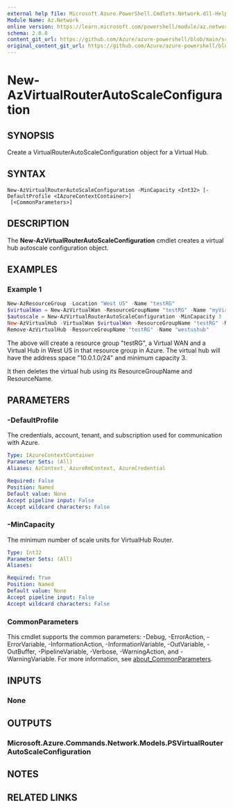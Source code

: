 ```yaml
---
external help file: Microsoft.Azure.PowerShell.Cmdlets.Network.dll-Help.xml
Module Name: Az.Network
online version: https://learn.microsoft.com/powershell/module/az.network/new-azvirtualrouterautoscaleconfiguration
schema: 2.0.0
content_git_url: https://github.com/Azure/azure-powershell/blob/main/src/Network/Network/help/New-AzVirtualRouterAutoScaleConfiguration.md
original_content_git_url: https://github.com/Azure/azure-powershell/blob/main/src/Network/Network/help/New-AzVirtualRouterAutoScaleConfiguration.md
---
```


# New-AzVirtualRouterAutoScaleConfiguration

## SYNOPSIS
Create a VirtualRouterAutoScaleConfiguration object for a Virtual Hub.

## SYNTAX

```
New-AzVirtualRouterAutoScaleConfiguration -MinCapacity <Int32> [-DefaultProfile <IAzureContextContainer>]
 [<CommonParameters>]
```

## DESCRIPTION
The **New-AzVirtualRouterAutoScaleConfiguration** cmdlet creates a virtual hub autoscale configuration object.

## EXAMPLES

### Example 1

```powershell
New-AzResourceGroup -Location "West US" -Name "testRG"
$virtualWan = New-AzVirtualWan -ResourceGroupName "testRG" -Name "myVirtualWAN" -Location "West US"
$autoscale = New-AzVirtualRouterAutoScaleConfiguration -MinCapacity 3
New-AzVirtualHub -VirtualWan $virtualWan -ResourceGroupName "testRG" -Name "westushub" -AddressPrefix "10.0.1.0/24" -VirtualRouterAutoScaleConfiguration $autoscale 
Remove-AzVirtualHub -ResourceGroupName "testRG" -Name "westushub"
```

The above will create a resource group "testRG", a Virtual WAN and a Virtual Hub in West US in that resource group in Azure. The virtual hub will have the address space "10.0.1.0/24" and minimum capacity 3.

It then deletes the virtual hub using its ResourceGroupName and ResourceName.

## PARAMETERS

### -DefaultProfile
The credentials, account, tenant, and subscription used for communication with Azure.

```yaml
Type: IAzureContextContainer
Parameter Sets: (All)
Aliases: AzContext, AzureRmContext, AzureCredential

Required: False
Position: Named
Default value: None
Accept pipeline input: False
Accept wildcard characters: False
```

### -MinCapacity
The minimum number of scale units for VirtualHub Router.

```yaml
Type: Int32
Parameter Sets: (All)
Aliases:

Required: True
Position: Named
Default value: None
Accept pipeline input: False
Accept wildcard characters: False
```

### CommonParameters
This cmdlet supports the common parameters: -Debug, -ErrorAction, -ErrorVariable, -InformationAction, -InformationVariable, -OutVariable, -OutBuffer, -PipelineVariable, -Verbose, -WarningAction, and -WarningVariable. For more information, see [about_CommonParameters](http://go.microsoft.com/fwlink/?LinkID=113216).

## INPUTS

### None

## OUTPUTS

### Microsoft.Azure.Commands.Network.Models.PSVirtualRouterAutoScaleConfiguration

## NOTES

## RELATED LINKS
